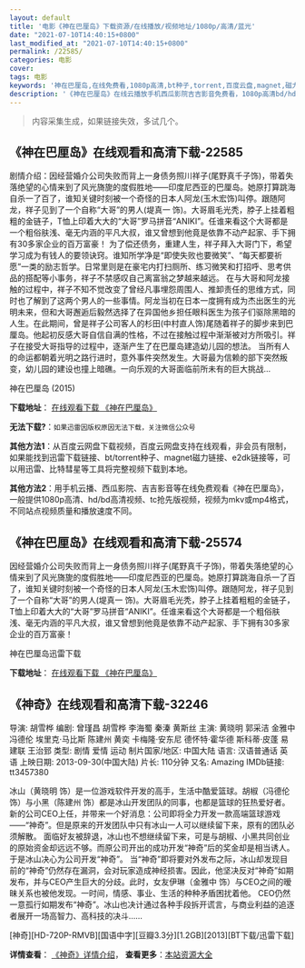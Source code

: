 ```yaml
---
layout: default
title: '电影《神在巴厘岛》下载资源/在线播放/视频地址/1080p/高清/蓝光'
date: "2021-07-10T14:40:15+0800"
last_modified_at: "2021-07-10T14:40:15+0800"
permalink: /22585/
categories: 电影
cover:
tags: 电影
keywords: '神在巴厘岛,在线免费看,1080p高清,bt种子,torrent,百度云盘,magnet,磁力链,迅雷下载资源'
description: '《神在巴厘岛》在线云播放手机西瓜影院吉吉影音免费看，1080p高清bd/hd未删减完整版和tc抢先枪版，mkv/mp4格式，附带bt/torrent种子、magnet/磁力链、百度云盘、网盘资源迅雷下载链接'
---
```


>内容采集生成，如果链接失效，多试几个。


## 《神在巴厘岛》在线观看和高清下载-22585

剧情介绍：因经营婚介公司失败而背上一身债务照川祥子(尾野真千子饰)，带着失落绝望的心情来到了风光旖旎的度假胜地——印度尼西亚的巴厘岛。她原打算跳海自杀一了百了，谁知关键时刻被一个奇怪的日本人阿龙(玉木宏饰)叫停。跟随阿龙，祥子见到了一个自称“大哥”的男人(堤真一 饰)。大哥眉毛光秃，脖子上挂着粗粗的金链子，T恤上印着大大的“大哥”罗马拼音“ANIKI”。任谁来看这个大哥都是一个粗俗肤浅、毫无内涵的平凡大叔，谁又曾想到他竟是依靠不动产起家、手下拥有30多家企业的百万富豪！   为了偿还债务，重建人生，祥子拜入大哥门下，希望学习成为有钱人的要领诀窍。谁知所学净是“即使失败也要微笑”、“每天都要祈愿”一类的励志哲学。日常里则是在豪宅内打扫厕所、练习微笑和打招呼、思考供品的搭配等小事务，祥子不禁感叹自己离富翁之梦越来越远。   在与大哥和阿龙接触的过程中，祥子不知不觉改变了曾经凡事埋怨周围人、推卸责任的思维方式，同时也了解到了这两个男人的一些事情。阿龙当初在日本一度拥有成为杰出医生的光明未来，但和大哥邂逅后毅然选择了在异国他乡担任眼科医生为孩子们驱除黑暗的人生。在此期间，曾是祥子公司客人的杉田(中村直人饰)尾随着祥子的脚步来到巴厘岛。他起初反感大哥自信自满的性格，不过在接触过程中渐渐被对方所吸引。祥子在接受大哥指导的过程中，逐渐产生了在巴厘岛建造幼儿园的想法。   当所有人的命运都朝着光明之路行进时，意外事件突然发生。大哥最为信赖的部下突然叛变，幼儿园的建设也撞上暗礁。一向乐观的大哥面临前所未有的巨大挑战…


神在巴厘岛 (2015)

**下载地址**： [在线观看下载 《神在巴厘岛》](https://www.btbtdy.me/btdy/dy385.html) 


**无法下载?**：`如果迅雷因版权原因无法下载，关注微信公众号 `

**其他方法1**：从百度云网盘下载视频，百度云网盘支持在线观看，非会员有限制，如果能找到迅雷下载链接、bt/torrent种子、magnet磁力链接、e2dk链接等，可以用迅雷、比特彗星等工具将完整视频下载到本地。

**其他方法2**：用手机云播、西瓜影院、吉吉影音等在线免费观看《神在巴厘岛》，一般提供1080p高清、hd/bd高清视频、tc抢先版视频，视频为mkv或mp4格式，不同站点视频质量和播放速度不同。


## 《神在巴厘岛》在线观看和高清下载-25574

因经营婚介公司失败而背上一身债务照川祥子(尾野真千子饰)，带着失落绝望的心情来到了风光旖旎的度假胜地&mdash;—印度尼西亚的巴厘岛。她原打算跳海自杀一了百了，谁知关键时刻被一个奇怪的日本人阿龙(玉木宏饰)叫停。跟随阿龙，祥子见到了一个自称&ldquo;大哥”的男人(堤真一 饰)。大哥眉毛光秃，脖子上挂着粗粗的金链子，T恤上印着大大的&ldquo;大哥”罗马拼音“ANIKI”。任谁来看这个大哥都是一个粗俗肤浅、毫无内涵的平凡大叔，谁又曾想到他竟是依靠不动产起家、手下拥有30多家企业的百万富豪！


神在巴厘岛迅雷下载

**下载地址**： [在线观看下载 《神在巴厘岛》](https://www.993dy.com//vod-detail-id-22571.html) 


## 《神奇》在线观看和高清下载-32246

导演: 胡雪桦 编剧: 曾瑾昌 胡雪桦 李海蜀 秦溱 黄斯丝 主演: 黄晓明 郭采洁 金雅中 冯德伦 埃里克·马比斯 陈建州 黄奕 卡梅隆·安东尼 德怀特·霍华德 斯科蒂·皮蓬 易建联 王治郅 类型: 剧情 爱情 运动 制片国家/地区: 中国大陆 语言: 汉语普通话 英语 上映日期: 2013-09-30(中国大陆) 片长: 110分钟 又名: Amazing IMDb链接: tt3457380

冰山（黄晓明 饰）是一位游戏软件开发的高手，生活中酷爱篮球。胡椒（冯德伦 饰）与小黑（陈建州 饰）都是冰山开发团队的同事，也都是篮球的狂热爱好者。新的公司CEO上任，并带来一个好消息：公司即将全力开发一款高端篮球游戏——“神奇”。但是原来的开发团队中只有冰山一人可以继续留下来，原有的团队必须解散。 面临好友被辞退，冰山也不想继续留下来，可是与胡椒、小黑共同创业的原始资金却远远不够。而原公司开出的成功开发“神奇”后的奖金却是相当诱人。于是冰山决心为公司开发“神奇”。 当“神奇”即将要对外发布之际，冰山却发现目前的“神奇”仍然存在漏洞，会对玩家造成神经损害。因此，他坚决反对“神奇”如期发布，并与CEO产生巨大的分歧。此时，女友伊琳（金雅中 饰）与CEO之间的暧昧关系也被他发现。一时间，情感、事业、生活的种种矛盾困扰着他。 CEO仍然一意孤行如期发布“神奇”。冰山也决计通过各种手段拆开谎言，与商业利益的追逐者展开一场高智力、高科技的决斗……


[神奇][HD-720P-RMVB][国语中字][豆瓣3.3分][1.2GB][2013][BT下载/迅雷下载]

**详情查看**： [《神奇》详情介绍](/movie/32246/)， **查看更多**：[本站资源大全](/movie/t/all/)


